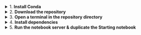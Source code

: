 <!-- This is based on https://github.com/neural-reckoning/cosyne-tutorial-2022#run-locally- -->

<details>
<summary>1. <b>Install Conda</b></summary>

- If you do not have `conda` already installed, download and run 
  the _Miniforge3_ conda installer for your OS over at
  https://github.com/conda-forge/miniforge#download.

- On Windows: in step 5 of the installer ("Advanced Installation Options"),
  tick the checkbox next to "Add Miniforge3 to my PATH environment variable".
  
- On MacOS, Ubuntu, etc, go to 'Terminal' and run `chmod +x` on the downloaded `.sh` file, then run it
  with `./Miniforge3-{os}-{arch}.sh`.

  For Mac, there is also a `.pkg` installer available: a file to download and to install by just double-clicking it.
  Find it [here](https://docs.conda.io/en/latest/miniconda.html#latest-miniconda-installer-links) (_Miniconda_ is similar to Miniforge: they are both lean installers for `conda`).
</details>


<details>
<summary>2. <b>Download the repository</b></summary>

- On [our GitHub](https://github.com/comob-project/snn-sound-localization), at the top of the page, click the green "Code" button, then "Download ZIP".
  Uncompress the downloaded `.zip` to a location of your choosing.

- Alternatively, if you use Git, you can `git clone` the repository
</details>


<details>
<summary>3. <b>Open a terminal in the repository directory</b></summary>

- On Windows, either search the Start menu for the built-in 'Command Prompt', 
  or install the more modern [Windows Terminal](https://github.com/microsoft/terminal#readme)
  from the Microsoft Store ([link](https://www.microsoft.com/store/productId/9N0DX20HK701)).
  
- On MacOS or e.g. Ubuntu, run 'Terminal'.

- To run the commands in the following steps, either type or copy-paste them
  into the terminal, and hit `Enter`.

- After starting the terminal, you can use the `cd` command to point it
  to the exercise directory. For example, if you extracted the `.zip` contents
  to `C:\Users\jane\Desktop`, run
  ```
  cd C:\Users\jane\Desktop\snn-sound-localization-main\`
  ```
  (If you `git clone`d the repository, the directory is just called
  `snn-sound-localization`, without the branch name `-main`).
  
- Alternatively, you can directly open a terminal in the right directory
  using your OS's file explorer (Explorer on Windows, GNOME on Ubuntu, …),
  by right clicking in the directory.
  - If you've installed Windows Terminal or are e.g. on Ubuntu,
    simply select "Open in (Windows) Terminal" from the right-click menu.
  - This is not applicable to vanilla Windows. (You could hold `Shift`
    while right clicking, and then select "Open PowerShell window here",
    but the `jupyter notebook` command below does not work
    by default in PowerShell).
  
- Your final directory should be the one where the `research/` subdirectory and an
  `environment.yml` file are located. Use `ls` (or `dir` in Windows' Command Prompt) to
  see a list of the files in the current directory.
</details>


<details>
<summary>4. <b>Install dependencies</b></summary>

- With your Terminal pointing to the exercise directory, run the following command:
  ```
  conda env create -f environment.yml
  ```
  This will download and install all dependencies.
  It will take a while.
  
- If any errors pop up, retry the command with elevated privileges.
  - On Windows, close the terminal and reopen it with "Run as Administrator".
  - On most other OSes (including MacOS), prepend `sudo` to the command;
    i.e. `sudo conda env create …`, and enter the password when prompted.

- When the installation was successful, run
  ```
  conda activate spikeloc
  ```
  This makes sure that all future commands ran in this terminal
  will use the installed software.
</details>


<details>
<summary>5. <b>Run the notebook server & duplicate the Starting notebook</b></summary>

- Still in this terminal in the exercise directory,
  with the `spikeloc` conda environment activated, run
  ```
  jupyter notebook
  ```
  After a short while, this should open your browser,
  showing a list of the files in the current directory. 

- Click on the `research/` directory. Tick the checkbox next to `Starting-Notebook.ipynb` and click the 'Duplicate' button.

- Open the newly created `Starting-Notebook-Copy1.ipynb` file by clicking on it.

  Try running some of the cells using `Shift`-`Enter`.
  If no errors appear below these cells: congratulations! The installation was successful.

- Some more information on how to work with a Jupyter Notebook can be found
  e.g. [here](https://realpython.com/jupyter-notebook-introduction/#running-cells).

- When you are done with the notebooks, you can exit the notebook server application
  that is still running in your terminal with `Ctrl`-`C`
</details>
